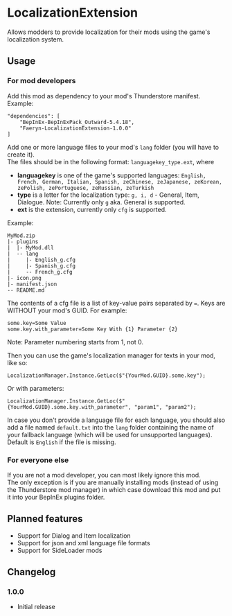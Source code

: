 # LocalizationExtension

Allows modders to provide localization for their mods using the game's localization system.

## Usage
### For mod developers
Add this mod as dependency to your mod's Thunderstore manifest.  
Example:
```
"dependencies": [
    "BepInEx-BepInExPack_Outward-5.4.18",
    "Faeryn-LocalizationExtension-1.0.0"
]
```
Add one or more language files to your mod's `lang` folder (you will have to create it).  
The files should be in the following format: `languagekey_type.ext`, where
* **languagekey** is one of the game's supported languages: `English, French, German, Italian, Spanish, zeChinese, zeJapanese, zeKorean, zePolish, zePortuguese, zeRussian, zeTurkish`
* **type** is a letter for the localization type: `g, i, d` - General, Item, Dialogue. Note: Currently only `g` aka. General is supported.  
* **ext** is the extension, currently only `cfg` is supported.

Example:
```
MyMod.zip
|- plugins
|  |- MyMod.dll
|  -- lang
|     |- English_g.cfg
|     |- Spanish_g.cfg
|     -- French_g.cfg
|- icon.png
|- manifest.json
-- README.md
```
The contents of a cfg file is a list of key-value pairs separated by `=`. Keys are WITHOUT your mod's GUID. For example:
```
some.key=Some Value
some.key.with_parameter=Some Key With {1} Parameter {2}
```
Note: Parameter numbering starts from 1, not 0.  

Then you can use the game's localization manager for texts in your mod, like so:
```
LocalizationManager.Instance.GetLoc($"{YourMod.GUID}.some.key");
```
Or with parameters:
```
LocalizationManager.Instance.GetLoc($"{YourMod.GUID}.some.key.with_parameter", "param1", "param2");
```
In case you don't provide a language file for each language, you should also add a file named `default.txt` into the `lang` folder
containing the name of your fallback language (which will be used for unsupported languages). Default is `English` if the file is missing.

### For everyone else
If you are not a mod developer, you can most likely ignore this mod.  
The only exception is if you are manually installing mods (instead of using the Thunderstore mod manager)
in which case download this mod and put it into your BepInEx plugins folder.

## Planned features
- Support for Dialog and Item localization
- Support for json and xml language file formats
- Support for SideLoader mods

## Changelog

### 1.0.0
- Initial release